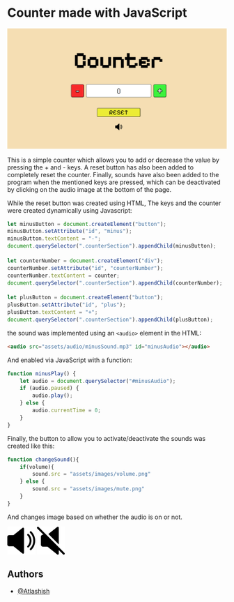 # Counter made with JavaScript

![Banner](assets/images/Screenshot%20Counter.png)

This is a simple counter which allows you to add or decrease the value by pressing the + and - keys.
A reset button has also been added to completely reset the counter.
Finally, sounds have also been added to the program when the mentioned keys are pressed, which can be deactivated by clicking on the audio image at the bottom of the page.


While the reset button was created using HTML, The keys and the counter were created dynamically using Javascript:

``````JavaScript
let minusButton = document.createElement("button");
minusButton.setAttribute("id", "minus");
minusButton.textContent = "-";
document.querySelector(".counterSection").appendChild(minusButton);

let counterNumber = document.createElement("div");
counterNumber.setAttribute("id", "counterNumber");
counterNumber.textContent = counter;
document.querySelector(".counterSection").appendChild(counterNumber);

let plusButton = document.createElement("button");
plusButton.setAttribute("id", "plus");
plusButton.textContent = "+";
document.querySelector(".counterSection").appendChild(plusButton);
``````

the sound was implemented using an ``<audio>`` element in the HTML:

``````HTML
<audio src="assets/audio/minusSound.mp3" id="minusAudio"></audio> 
``````

And enabled via JavaScript with a function:

``````Javascript
function minusPlay() {
    let audio = document.querySelector("#minusAudio");
    if (audio.paused) {
        audio.play();
    } else {
        audio.currentTime = 0;
    }
}
``````

Finally, the button to allow you to activate/deactivate the sounds was created like this:

``````Javascript
function changeSound(){
    if(volume){
        sound.src = "assets/images/volume.png"
    } else {
        sound.src = "assets/images/mute.png"
    }
}
``````

And changes image based on whether the audio is on or not.

![SoundActive](assets/images/volume.png)
![SoundMuted](assets/images/mute.png)


## Authors

- [@Atlashish](https://github.com/Atlashish/)
